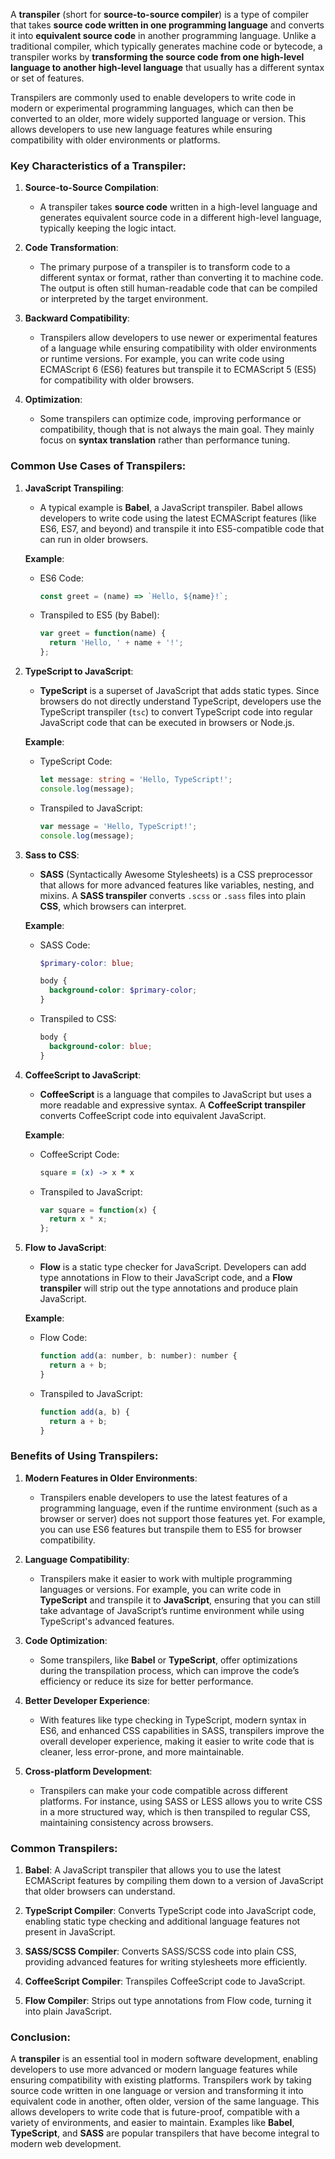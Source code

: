A **transpiler** (short for **source-to-source compiler**) is a type of compiler that takes **source code written in one programming language** and converts it into **equivalent source code** in another programming language. Unlike a traditional compiler, which typically generates machine code or bytecode, a transpiler works by **transforming the source code from one high-level language to another high-level language** that usually has a different syntax or set of features.

Transpilers are commonly used to enable developers to write code in modern or experimental programming languages, which can then be converted to an older, more widely supported language or version. This allows developers to use new language features while ensuring compatibility with older environments or platforms.

### Key Characteristics of a Transpiler:

1. **Source-to-Source Compilation**:
    
    - A transpiler takes **source code** written in a high-level language and generates equivalent source code in a different high-level language, typically keeping the logic intact.
        
2. **Code Transformation**:
    
    - The primary purpose of a transpiler is to transform code to a different syntax or format, rather than converting it to machine code. The output is often still human-readable code that can be compiled or interpreted by the target environment.
        
3. **Backward Compatibility**:
    
    - Transpilers allow developers to use newer or experimental features of a language while ensuring compatibility with older environments or runtime versions. For example, you can write code using ECMAScript 6 (ES6) features but transpile it to ECMAScript 5 (ES5) for compatibility with older browsers.
        
4. **Optimization**:
    
    - Some transpilers can optimize code, improving performance or compatibility, though that is not always the main goal. They mainly focus on **syntax translation** rather than performance tuning.
        

### Common Use Cases of Transpilers:

1. **JavaScript Transpiling**:
    
    - A typical example is **Babel**, a JavaScript transpiler. Babel allows developers to write code using the latest ECMAScript features (like ES6, ES7, and beyond) and transpile it into ES5-compatible code that can run in older browsers.
        
    
    **Example**:
    
    - ES6 Code:
        
        ```javascript
        const greet = (name) => `Hello, ${name}!`;
        ```
        
    - Transpiled to ES5 (by Babel):
        
        ```javascript
        var greet = function(name) {
          return 'Hello, ' + name + '!';
        };
        ```
        
2. **TypeScript to JavaScript**:
    
    - **TypeScript** is a superset of JavaScript that adds static types. Since browsers do not directly understand TypeScript, developers use the TypeScript transpiler (`tsc`) to convert TypeScript code into regular JavaScript code that can be executed in browsers or Node.js.
        
    
    **Example**:
    
    - TypeScript Code:
        
        ```typescript
        let message: string = 'Hello, TypeScript!';
        console.log(message);
        ```
        
    - Transpiled to JavaScript:
        
        ```javascript
        var message = 'Hello, TypeScript!';
        console.log(message);
        ```
        
3. **Sass to CSS**:
    
    - **SASS** (Syntactically Awesome Stylesheets) is a CSS preprocessor that allows for more advanced features like variables, nesting, and mixins. A **SASS transpiler** converts `.scss` or `.sass` files into plain **CSS**, which browsers can interpret.
        
    
    **Example**:
    
    - SASS Code:
        
        ```scss
        $primary-color: blue;
        
        body {
          background-color: $primary-color;
        }
        ```
        
    - Transpiled to CSS:
        
        ```css
        body {
          background-color: blue;
        }
        ```
        
4. **CoffeeScript to JavaScript**:
    
    - **CoffeeScript** is a language that compiles to JavaScript but uses a more readable and expressive syntax. A **CoffeeScript transpiler** converts CoffeeScript code into equivalent JavaScript.
        
    
    **Example**:
    
    - CoffeeScript Code:
        
        ```coffeescript
        square = (x) -> x * x
        ```
        
    - Transpiled to JavaScript:
        
        ```javascript
        var square = function(x) {
          return x * x;
        };
        ```
        
5. **Flow to JavaScript**:
    
    - **Flow** is a static type checker for JavaScript. Developers can add type annotations in Flow to their JavaScript code, and a **Flow transpiler** will strip out the type annotations and produce plain JavaScript.
        
    
    **Example**:
    
    - Flow Code:
        
        ```javascript
        function add(a: number, b: number): number {
          return a + b;
        }
        ```
        
    - Transpiled to JavaScript:
        
        ```javascript
        function add(a, b) {
          return a + b;
        }
        ```
        

### Benefits of Using Transpilers:

1. **Modern Features in Older Environments**:
    
    - Transpilers enable developers to use the latest features of a programming language, even if the runtime environment (such as a browser or server) does not support those features yet. For example, you can use ES6 features but transpile them to ES5 for browser compatibility.
        
2. **Language Compatibility**:
    
    - Transpilers make it easier to work with multiple programming languages or versions. For example, you can write code in **TypeScript** and transpile it to **JavaScript**, ensuring that you can still take advantage of JavaScript’s runtime environment while using TypeScript's advanced features.
        
3. **Code Optimization**:
    
    - Some transpilers, like **Babel** or **TypeScript**, offer optimizations during the transpilation process, which can improve the code’s efficiency or reduce its size for better performance.
        
4. **Better Developer Experience**:
    
    - With features like type checking in TypeScript, modern syntax in ES6, and enhanced CSS capabilities in SASS, transpilers improve the overall developer experience, making it easier to write code that is cleaner, less error-prone, and more maintainable.
        
5. **Cross-platform Development**:
    
    - Transpilers can make your code compatible across different platforms. For instance, using SASS or LESS allows you to write CSS in a more structured way, which is then transpiled to regular CSS, maintaining consistency across browsers.
        

### Common Transpilers:

1. **Babel**: A JavaScript transpiler that allows you to use the latest ECMAScript features by compiling them down to a version of JavaScript that older browsers can understand.
    
2. **TypeScript Compiler**: Converts TypeScript code into JavaScript code, enabling static type checking and additional language features not present in JavaScript.
    
3. **SASS/SCSS Compiler**: Converts SASS/SCSS code into plain CSS, providing advanced features for writing stylesheets more efficiently.
    
4. **CoffeeScript Compiler**: Transpiles CoffeeScript code to JavaScript.
    
5. **Flow Compiler**: Strips out type annotations from Flow code, turning it into plain JavaScript.
    

### Conclusion:

A **transpiler** is an essential tool in modern software development, enabling developers to use more advanced or modern language features while ensuring compatibility with existing platforms. Transpilers work by taking source code written in one language or version and transforming it into equivalent code in another, often older, version of the same language. This allows developers to write code that is future-proof, compatible with a variety of environments, and easier to maintain. Examples like **Babel**, **TypeScript**, and **SASS** are popular transpilers that have become integral to modern web development.